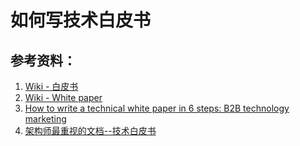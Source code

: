 # 如何写技术白皮书

## 

## 参考资料：

1. [Wiki - 白皮书](https://zh.wikipedia.org/wiki/%E7%99%BD%E7%9A%AE%E4%B9%A6)
2. [Wiki - White paper](https://en.wikipedia.org/wiki/White_paper)
3. [How to write a technical white paper in 6 steps: B2B technology marketing](https://www.fiftyfiveandfive.com/how-to-write-a-technical-white-paper/)
4. [架构师最重视的文档--技术白皮书](https://blog.csdn.net/xinew/article/details/5816777)



